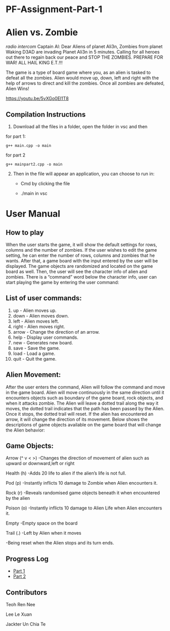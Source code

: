 # PF-Assignment-Part-1

# Alien vs. Zombie

*radio intercom*
Captain Al: Dear Aliens of planet Ali3n, Zombies from planet Waking D3AD
            are invading Planet Ali3n in 5 minutes. Calling for all heroes
            out there to regain back our peace and STOP THE ZOMBIES. 
            PREPARE FOR WAR! ALL HAIL KING E.T.!!!

The game is a type of board game where you, as an alien is tasked to defeat all the zombies. Alien would move up, down, left and right with the help of arrows to direct and kill the zombies. Once all zombies are defeated, Alien Wins!

https://youtu.be/5vXGo0El1T8

## Compilation Instructions
1. Download all the files in a folder, open the folder in vsc and then 

for part 1:
```
g++ main.cpp -o main
```

for part 2
```
g++ mainpart2.cpp -o main
```

2. Then in the file will appear an application, you can choose to run in:

   -  Cmd by clicking the file
   
   - ./main in vsc




# User Manual

## How to play

When the user starts the game, it will show the default settings for rows, columns and the number of zombies. If the user wishes to edit the game setting, he can enter the number of rows, columns and zombies that he wants. After that, a game board with the input entered by the user will be displayed. The game objects are randomized and located on the game board as well. Then, the user will see the character info of alien and zombies. There is a “command” word below the character info, user can start playing the game by entering the user command:

## List of user commands:

1.  up - Alien moves up.
2.  down - Alien moves down.
3.  left - Alien moves left.
4.  right - Alien moves right.
5.  arrow - Change the direction of an arrow.
6.  help - Display user commands.
7.  new - Generates new board.
8.  save - Save the game.
9. load - Load a game.
10. quit - Quit the game.

## Alien Movement:

After the user enters the command, Alien will follow the command and move in the game board. Alien will move continuously in the same direction until it encounters objects such as boundary of the game board, rock objects, and when it attacks zombie. The Alien will leave a dotted trail along the way it moves, the dotted trail indicates that the path has been passed by the Alien. Once it stops, the dotted trail will reset. If the alien has encountered an arrow, it will change the direction of its movement. Below shows the descriptions of game objects available on the game board that will change the Alien behavior:

## Game Objects:

Arrow (^ v < >)
-Changes the direction of movement of alien such as upward or downward,left or right

Health (h)
-Adds 20 life to alien if the alien’s life is not full.

Pod (p)
-Instantly inflicts 10 damage to Zombie when Alien encounters it.

Rock (r)
-Reveals randomised game objects beneath it when encountered by the alien

Poison (o)
-Instantly inflicts 10 damage to Alien Life when Alien encounters it.

Empty
-Empty space on the board

Trail (.)
-Left by Alien when it moves 

-Being reset when the Alien stops and its turn ends.

## Progress Log

- [Part 1](PART1.md)
- [Part 2](PART2.md)


## Contributors

Teoh Ren Nee

Lee Le Xuan

Jackter Un Chia Te




